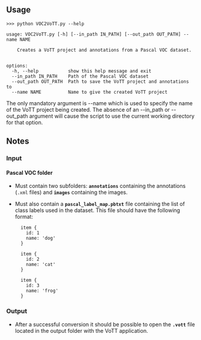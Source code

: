 ## Usage

```
>>> python VOC2VoTT.py --help
```
```
usage: VOC2VoTT.py [-h] [--in_path IN_PATH] [--out_path OUT_PATH] --name NAME

    Creates a VoTT project and annotations from a Pascal VOC dataset.
    

options:
  -h, --help           show this help message and exit
  --in_path IN_PATH    Path of the Pascal VOC dataset
  --out_path OUT_PATH  Path to save the VoTT project and annotations to
  --name NAME          Name to give the created VoTT project
```

The only mandatory argument is --name which is used to specify the name of the VoTT project being created.
The absence of an --in_path or --out_path argument will cause the script to use the current working directory for that option.

## Notes
### Input
#### Pascal VOC folder
* Must contain two subfolders: **`annotations`** containing the annotations (`.xml` files) and **`images`** containing the images.
* Must also contain a **`pascal_label_map.pbtxt`** file containing the list of class labels used in the dataset. This file should have the following format:  

        item {
          id: 1
          name: 'dog'
        }

        item {
          id: 2
          name: 'cat'
        }

        item {
          id: 3
          name: 'frog'
        }



### Output
* After a successful conversion it should be possible to open the **`.vott`** file located in the output folder with the VoTT application.
